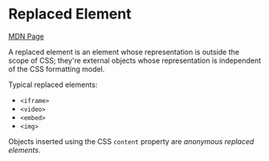 # Replaced Element
[MDN Page](https://developer.mozilla.org/en-US/docs/Web/CSS/Replaced_element)

A replaced element is an element whose representation is outside the scope of CSS; they're external objects whose representation is independent of the CSS formatting model.

Typical replaced elements:
- `<iframe>`
- `<video>`
- `<embed>`
- `<img>`

Objects inserted using the CSS `content` property are *anonymous replaced elements*.